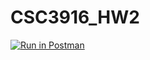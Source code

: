 # CSC3916_HW2

[![Run in Postman](https://run.pstmn.io/button.svg)](https://app.getpostman.com/run-collection/19207e2e412c5688e6c2?action=collection%2Fimport#?env%5Bhomework2%5D=W3sia2V5IjoidG9rZW4iLCJ2YWx1ZSI6IiIsImVuYWJsZWQiOnRydWUsInR5cGUiOiJhbnkiLCJzZXNzaW9uVmFsdWUiOiJKV1QuLi4iLCJzZXNzaW9uSW5kZXgiOjB9LHsia2V5IjoiSldUIiwidmFsdWUiOiIiLCJlbmFibGVkIjp0cnVlLCJ0eXBlIjoiYW55Iiwic2Vzc2lvblZhbHVlIjoiZXlKaGJHY2lPaUpJVXpJMU5pSXNJblI1Y0NJNklrcFhWQ0o5LmV5SnBaQ0k2SWpsak1qVm1PRGs1TmpVNU56ZzFOR0U0TWpnME0ySmhaRFF6WVRWa1lUWmhPRFU0WmpWaVptSWlMQ0oxYzJWeWJtRnRaU0k2SWt0cFlXNXBJaXdpYVdGMElqb3guLi4iLCJzZXNzaW9uSW5kZXgiOjF9XQ==)
